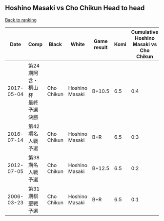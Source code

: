 ## Hoshino Masaki vs Cho Chikun Head to head

[Back to ranking](../../index.md)




| **Date** | **Comp** | **Black** | **White** | **Game result** | **Komi** | **Cumulative Hoshino Masaki vs Cho Chikun** | **Hoshino Masaki streak** | **Cho Chikun streak** | 
| --- | --- | --- | --- | --- | --- | --- | --- | --- |
| 2017-05-04 | 第24期阿含・桐山杯　最終予選決勝 | Cho Chikun | Hoshino Masaki | B+10.5 | 6.5 | 0:4 | 0 | 4 | 
| 2016-07-14 | 第42期名人戦予選 | Cho Chikun | Hoshino Masaki | B+R | 6.5 | 0:3 | 0 | 3 | 
| 2012-07-05 | 第38期名人戦予選 | Cho Chikun | Hoshino Masaki | B+12.5 | 6.5 | 0:2 | 0 | 2 | 
| 2006-03-23 | 第31期棋聖戦予選 | Cho Chikun | Hoshino Masaki | B+R | 6.5 | 0:1 | 0 | 1 |




